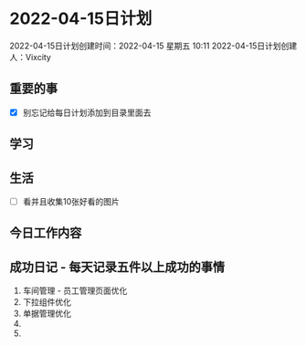 # 2022-04-15日计划

2022-04-15日计划创建时间：2022-04-15 星期五  10:11
2022-04-15日计划创建人：Vixcity

## 重要的事
- [x] 别忘记给每日计划添加到目录里面去

## 学习

## 生活
- [ ] 看并且收集10张好看的图片

## 今日工作内容

## 成功日记 - 每天记录五件以上成功的事情
1. 车间管理 - 员工管理页面优化
2. 下拉组件优化
3. 单据管理优化
4. 
5. 